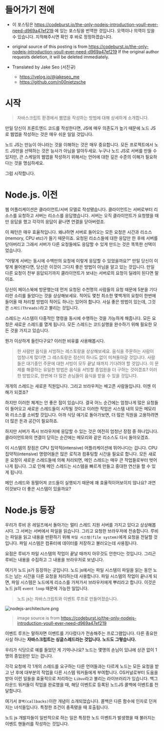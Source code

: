 # 들어가기 전에
- 이 포스팅은 https://codeburst.io/the-only-nodejs-introduction-youll-ever-need-d969a47ef219 에 있는 포스팅을 번역한 것입니다. 오역이나 의역이 있을 수 있습니다. 지적해주시면 확인 후 바로 정정하겠습니다.

- original source of this posting is from https://codeburst.io/the-only-nodejs-introduction-youll-ever-need-d969a47ef219 If the original author requests deletion, it will be deleted immediately.

- Translated by Jake Seo (서진규)

	- https://velog.io/@jakeseo_me
	- https://github.com/n00nietzsche

# 시작

> 자바스크립트 환경에서 웹앱을 작성하는 방법에 대해 상세하게 소개합니다.

만일 당신이 프론트엔드 코드를 작성한다면, JS에 매우 의존도가 높기 때문에 노드 JS로 웹앱을 작성하는 것은 매우 쉬운 일일 것입니다.

노드 JS는 만능이 아니라는 것을 이해하는 것은 매우 중요합니다. 모든 프로젝트에서 노드 JS만을 선택하는 것은 능사가 아님을 알아두세요. 누구나 노드 JS로 서버를 만들 수 있지만, 큰 스케일의 웹앱을 작성하기 위해서는 언어에 대한 깊은 수준의 이해가 필요하다는 것을 명심하세요.

그럼 시작합니다.

# Node.js. 이전

웹 어플리케이션은 클라이언트/서버 모델로 작성됐습니다. 클라이언트는 서버로부터 리소스를 요청하고 서버는 리소스를 응답했습니다. 서버는 오직 클라이언트가 요청했을 때만 응답을 했고 각각의 응답이 끝나면 연결을 닫아버렸죠.

이 패턴은 매우 효율적입니다. 왜냐하면 서버로 들어오는 모든 요청은 시간과 리소스(memory, CPU etc)가 들기 때문이죠. 요청된 리소스들에 대한 응답만 한 후에 서버를 닫아버리고 그래서 서버가 다른 요청들에도 응답할 수 있게 만드는 것은 똑똑한 선택이었습니다.

"어떻게 서버는 동시에 수백만의 요청에 이렇게 응답할 수 있었을까요?" 만일 당신이 이렇게 물어본다면, 당신은 이것이 그다지 좋은 방법이 아님을 알고 있는 것입니다. 만일 다른 요청이 전부 응답되기까지 클라이언트가 보내는 서버로의 요청이 딜레이 된다면 말이죠.

당신이 페이스북에 방문했는데 먼저 요청된 수천명의 사람들의 요청 때문에 5분을 기다리란 소리를 들었다는 것을 상상해보세요. 적어도 몇천 최소한 몇백개의 요청이 한번에 들어올 때 처리할 방법이 적어도 하나는 있어야 합니다. 사실 좋은 방법이 있는데, 그것은 `스레드(Threads)`라고 불리는 것입니다.

스레드는 시스템이 다중적인 명령을 동시에 수행하는 것을 가능하게 해줍니다. 모든 요청은 새로운 스레드를 열게 됩니다. 모든 스레드는 코드실행을 완수하기 위해 필요한 모든 것을 가지고 있습니다.

뭔가 이상하게 들린다구요? 이러한 비유를 사용해봅시다.

> 한 사람만 음식을 서빙하는 레스토랑을 상상해보세요. 음식을 주문하는 사람이 엄청나게 많다면 그 레스토랑은 정신이 하나도 없이 미쳐돌아갈 것입니다. 사람들은 대기중인 주문에 대한 서빙이 모두 끝날 때까지 기다려야 할 것입니다. 이 문제를 해결하는 유일한 방법은 음식을 서빙할 종업원을 더 구하는 것이겠죠? 이러한 방법으로, 한번에 더 많은 손님들이 음식을 받을 수 있을 것입니다.

개개의 스레드는 새로운 직원입니다. 그리고 브라우저는 배고픈 사람들입니다. 이젠 이해가 되겠죠?

하지만 이러한 체계는 안 좋은 점이 있습니다. 결국 어느 순간에는 엄청나게 많은 요청들이 들어오고 새로운 스레드들이 시작될 것이고 이러한 작업은 시스템 내의 모든 메모리와 리소스를 소비할 것입니다. 아까 식당 얘기로 돌아가보면, 더 많은 직원을 고용하려면 더 많은 돈과 공간이 필요하죠.

하지만 서버가 즉시 브라우저에 응답할 수 있는 것은 여전히 엄청난 장점 중 하나입니다. 클라이언트와의 연결이 닫히는 순간에는 메모리와 같은 리소스도 다시 돌아오겠죠.

이 시스템의 장점은 CPU 집약적(intensive) 어플리케이션에 뛰어나다는 겁니다. CPU 집약적(intensive) 명령어들은 많은 로직과 컴퓨팅할 시간을 필요로 합니다. 모든 새로운 요청이 새로운 스레드들에 의해 처리되면, 메인 스레드는 매우 큰 작업들로부터 벗어나게 됩니다. 그로 인해 메인 스레드는 시스템을 빠르게 만들고 중대한 연산을 할 수 있게 됩니다.

메인 스레드와 동떨어져 코드들이 실행되기 때문에 꽤 효율적이어보이지 않나요? 과연 이것보다 더 좋은 시스템이 있을까요?

# Node.js 등장
우리가 루비 온 레일즈에서 돌아가는 멀티 스레드 지원 서버를 가지고 있다고 상상해봅시다. 그 서버는 서버에서 파일을 읽습니다. 그리고 요청한 브라우저에 전송합니다. 루비는 파일을 읽고 내용을 반환하기 위해 `파일 시스템(file system)`에게 요청을 전달할 것입니다. 파일 시스템은 컴퓨터에 데이터를 저장하고 불러오는데 사용됩니다.

요점은 루비가 파일 시스템의 작업이 끝날 때까지 아무것도 안한다는 것입니다. 그리곤 루비는 내용을 수집하고 그 내용을 브라우저로 보냅니다.

여기가 노드 js가 등장하는 곳입니다. 노드 js에서는 파일 시스템이 파일을 읽는 동안 노드는 남는 시간을 다른 요청을 처리하는데 사용합니다. 파일 시스템의 작업이 끝나게 되면, 파일 시스템은 노드에게 리소스를 가져가서 브라우저에게 뿌리라고 합니다. 이것은 노드 js의 `event loop` 때문에 가능한 일입니다.

> 노드 js는 자바스크립트와 이벤트 루프로 만들어졌습니다.

![nodejs-architecture.png](https://images.velog.io/post-images/jakeseo_me/f91dc1f0-57a8-11e9-8ae5-8fb184badb72/nodejs-architecture.png)

> image source is from https://codeburst.io/the-only-nodejs-introduction-youll-ever-need-d969a47ef219

이벤트 루프는 말하자면 이벤트를 기다렸다가 전송해주는 프로그램입니다. 다른 중요한 사실 하나는 **자바스크립트는 싱글스레드라는 것입니다. 노드도 그렇습니다.**

우리가 식당으로 예를 들었던 게 기억나나요? 노드는 몇명의 손님이 있냐에 상관 없이 1명의 종업원만 있는 겁니다.

각각 요청에 각 1개의 스레드를 요구하는 다른 언어들과는 다르게 노드는 모든 요청을 받고 난 후에 대부분의 작업을 다른 시스템 워커들에게 부여합니다. OS커널로부터 도움을 받아 이런 일들을 효율적으로 처리하는 `Libuv`라고 불리는 라이브러리가 있습니다. 백그라운드 워커들이 작업을 완료했을 때, 해당 이벤트로 등록된 노드JS 콜백에 이벤트를 전달합니다. 

여기서 `콜백(callbacks)`이란 개념이 소개되었습니다. 콜백은 다른 함수에 인자로 던져지는 녀석들입니다. 특정한 조건이 충족됐을 때 호출됩니다.

노드 js 개발자들이 일반적으로 하는 일은 특정한 노드 이벤트가 발생했을 때 불러지는 이벤트 핸들러를 작성하는 것입니다.
